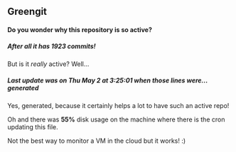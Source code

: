## Greengit

#### Do you wonder why this repository is so active?

##### After all it has 1923 commits!

But is it *really* active? Well...

##### Last update was on Thu May 2 at 3:25:01 when those lines were... generated

Yes, generated, because it certainly helps a lot to have such an active repo!

Oh and there was **55%** disk usage on the machine
where there is the cron updating this file.

Not the best way to monitor a VM in the cloud but it works! :)
